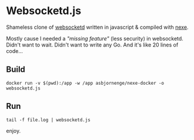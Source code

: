 # Websocketd.js

Shameless clone of [websocketd](https://github.com/joewalnes/websocketd) written in javascript & compiled with [nexe](https://github.com/crcn/nexe).

Mostly cause I needed a *"missing feature"* (less security) in websocketd. Didn't want to wait. Didn't want to write any Go. And it's like 20 lines of code...

## Build

	docker run -v $(pwd):/app -w /app asbjornenge/nexe-docker -o websocketd.js

## Run

	tail -f file.log | websocketd.js

enjoy.